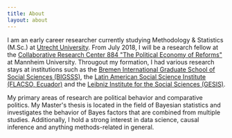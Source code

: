 ```yaml
---
title: About
layout: about
---
```


I am an early career researcher currently studying Methodology & Statistics (M.Sc.) at [Utrecht University](https://www.uu.nl/masters/en/methodology-and-statistics-behavioural-biomedical-and-social-sciences). From July 2018, I will be a research fellow at the [Collaborative Research Center 884 "The Political Economy of Reforms"](http://reforms.uni-mannheim.de/) at Mannheim University. Througout my formation, I had various research stays at institutions such as the [Bremen International Graduate School of Social Sciences (BIGSSS)](https://www.bigsss-bremen.de/), the [Latin American Social Science Institute (FLACSO, Ecuador)](https://www.flacso.edu.ec/portal/en) and the [Leibniz Institute for the Social Sciences (GESIS)](https://www.gesis.org/en/home/).  

My primary areas of research are political behavior and comparative politics. My Master's thesis is located in the field of Bayesian statistics and investigates the behavior of Bayes factors that are combined from multiple studies. Additionally, I hold a strong interest in data science, causal inference and anything methods-related in general. 

